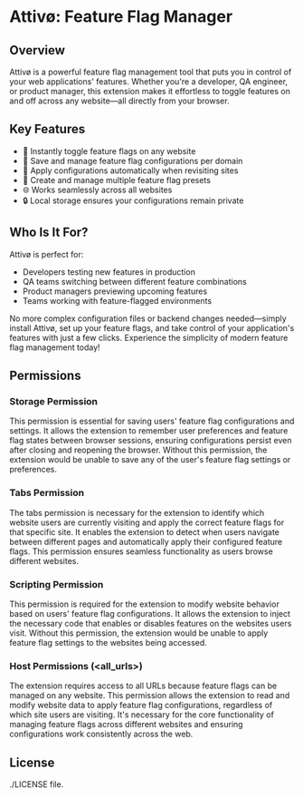 # Attivø: Feature Flag Manager

## Overview

Attivø is a powerful feature flag management tool that puts you in control of your web applications' features. Whether you're a developer, QA engineer, or product manager, this extension makes it effortless to toggle features on and off across any website—all directly from your browser.

## Key Features

- 🚀 Instantly toggle feature flags on any website
- 💾 Save and manage feature flag configurations per domain
- 🔄 Apply configurations automatically when revisiting sites
- 🎯 Create and manage multiple feature flag presets
- 🌐 Works seamlessly across all websites
- 🔒 Local storage ensures your configurations remain private

## Who Is It For?

Attivø is perfect for:
- Developers testing new features in production
- QA teams switching between different feature combinations
- Product managers previewing upcoming features
- Teams working with feature-flagged environments

No more complex configuration files or backend changes needed—simply install Attivø, set up your feature flags, and take control of your application's features with just a few clicks. Experience the simplicity of modern feature flag management today!

## Permissions

### Storage Permission
This permission is essential for saving users' feature flag configurations and settings. It allows the extension to remember user preferences and feature flag states between browser sessions, ensuring configurations persist even after closing and reopening the browser. Without this permission, the extension would be unable to save any of the user's feature flag settings or preferences.

### Tabs Permission
The tabs permission is necessary for the extension to identify which website users are currently visiting and apply the correct feature flags for that specific site. It enables the extension to detect when users navigate between different pages and automatically apply their configured feature flags. This permission ensures seamless functionality as users browse different websites.

### Scripting Permission
This permission is required for the extension to modify website behavior based on users' feature flag configurations. It allows the extension to inject the necessary code that enables or disables features on the websites users visit. Without this permission, the extension would be unable to apply feature flag settings to the websites being accessed.

### Host Permissions (<all_urls>)
The extension requires access to all URLs because feature flags can be managed on any website. This permission allows the extension to read and modify website data to apply feature flag configurations, regardless of which site users are visiting. It's necessary for the core functionality of managing feature flags across different websites and ensuring configurations work consistently across the web.

## License

./LICENSE file.
